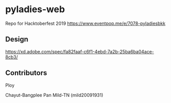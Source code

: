 # pyladies-web

Repo for Hacktoberfest 2019 https://www.eventpop.me/e/7078-pyladiesbkk


## Design
https://xd.adobe.com/spec/fa82faaf-c6f1-4ebd-7a2b-25ba6ba04ace-8cb3/
## Contributors
Ploy

Chayut-Bangplee
Pan
Mild-TN (mild20091931)
